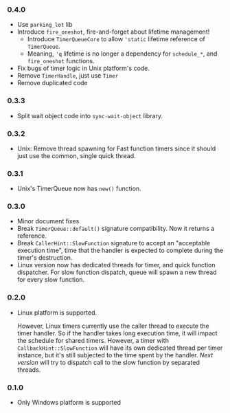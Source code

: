 ### 0.4.0
- Use `parking_lot` lib
- Introduce `fire_oneshot`, fire-and-forget about lifetime management!
  - Introduce `TimerQueueCore` to allow `'static` lifetime reference of `TimerQueue`.
  - Meaning, `'q` lifetime is no longer a dependency for `schedule_*`, and `fire_oneshot` functions.
- Fix bugs of timer logic in Unix platform's code.
- Remove `TimerHandle`, just use `Timer`
- Remove duplicated code

### 0.3.3
- Split wait object code into `sync-wait-object` library.

### 0.3.2
- Unix: Remove thread spawning for Fast function timers since it should just use the common, single quick thread.

### 0.3.1
- Unix's TimerQueue now has `new()` function.

### 0.3.0

- Minor document fixes
- Break `TimerQueue::default()` signature compatibility. Now it returns a reference.
- Break `CallerHint::SlowFunction` signature to accept an "acceptable execution time", time that the handler is 
  expected to complete during the timer's destruction.
- Linux version now has dedicated threads for timer, and quick function dispatcher. For slow function dispatch, queue
  will spawn a new thread for every slow function.

### 0.2.0

- Linux platform is supported.

  However, Linux timers currently use the caller thread to execute the timer handler. So if the handler takes long execution time, it will
  impact the schedule for shared timers. However, a timer with `CallbackHint::SlowFunction` will have its own dedicated thread per timer
  instance, but it's still subjected to the time spent by the handler. _Next version_ will try to dispatch call to the slow function by
  separated threads.

### 0.1.0
- Only Windows platform is supported